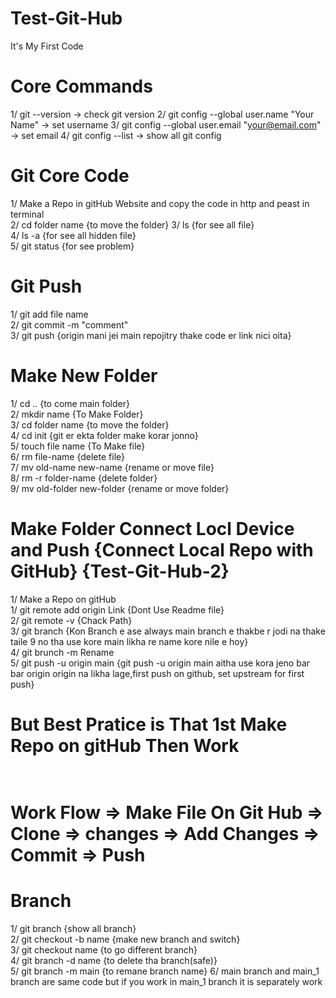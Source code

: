 # Test-Git-Hub
It's My First Code<br>

# Core Commands
1/ git --version → check git version
2/ git config --global user.name "Your Name" → set username
3/ git config --global user.email "your@email.com" → set email
4/ git config --list → show all git config

# Git Core Code<br> 
1/ Make a Repo in gitHub Website and copy the code in http and peast in terminal<br>
2/ cd folder name {to move the folder}
3/ ls {for see all file}<br>
4/ ls -a {for see all hidden file}<br>
5/ git status {for see problem}

# Git Push
1/ git add file name<br>
2/ git commit -m "comment"<br>
3/ git push {origin mani jei main repojitry thake code er link nici oita}<br>

# Make New Folder <br>
1/ cd .. {to come main folder}<br>
2/ mkdir name {To Make Folder} <br> 
3/ cd folder name {to move the folder} <br>
4/ cd init {git er ekta folder make korar jonno}<br>
5/ touch file name {To Make file} <br> 
6/ rm file-name {delete file}<br>
7/ mv old-name new-name {rename or move file}<br>
8/ rm -r folder-name {delete folder}<br>
9/ mv old-folder new-folder {rename or move folder}<br>

# Make Folder Connect Locl Device and Push {Connect Local Repo with GitHub} {Test-Git-Hub-2} 
1/ Make a Repo on gitHub<br>
1/ git remote add origin Link {Dont Use Readme file}<br>
2/ git remote -v {Chack Path}<br>
3/ git branch {Kon Branch e ase always main branch e thakbe r jodi na thake taile 9 no tha use kore main likha re name kore nile e hoy}<br>
4/ git brunch -m Rename <br>
5/ git push -u origin main {git push -u origin main aitha use kora jeno bar bar origin origin na likha lage,first push on github, set upstream for first push}<br> 

# But Best Pratice is That 1st Make Repo on gitHub Then Work<br><br>

# Work Flow => Make File On Git Hub => Clone => changes => Add Changes => Commit => Push

# Branch
1/ git branch {show all branch}<br>
2/ git checkout -b name {make new branch and switch}<br>
3/ git checkout name {to go different branch}<br>
4/ git branch -d name {to delete tha branch(safe)}<br>
5/ git branch -m main {to remane branch name}
6/ main branch and main_1 branch are same code but if you work in main_1 branch it is separately work

